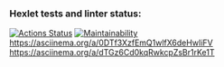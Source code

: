 ### Hexlet tests and linter status:

[![Actions Status](https://github.com/runabal/frontend-project-lvl1/workflows/hexlet-check/badge.svg)](https://github.com/runabal/frontend-project-lvl1/actions)
[![Maintainability](https://api.codeclimate.com/v1/badges/ba8376bf451401f7ec34/maintainability)](https://codeclimate.com/github/runabal/frontend-project-lvl1/maintainability)
https://asciinema.org/a/0DTf3XzfEmQ1wlfX6deHwIiFV
https://asciinema.org/a/dTGz6Cd0kqRwkcpZsBr1rKe1T
